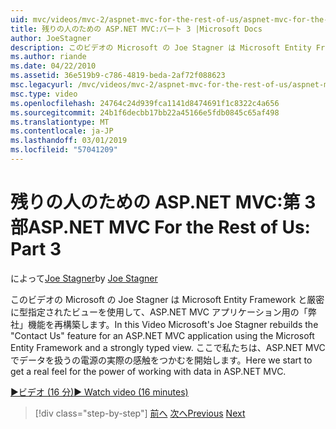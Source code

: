 ```yaml
---
uid: mvc/videos/mvc-2/aspnet-mvc-for-the-rest-of-us/aspnet-mvc-for-the-rest-of-us-part-3
title: 残りの人のための ASP.NET MVC:パート 3 |Microsoft Docs
author: JoeStagner
description: このビデオの Microsoft の Joe Stagner は Microsoft Entity Framework と厳密に ty を使用して、ASP.NET MVC アプリケーション用の問い合わせ 機能を再構築しています.
ms.author: riande
ms.date: 04/22/2010
ms.assetid: 36e519b9-c786-4819-beda-2af72f088623
msc.legacyurl: /mvc/videos/mvc-2/aspnet-mvc-for-the-rest-of-us/aspnet-mvc-for-the-rest-of-us-part-3
msc.type: video
ms.openlocfilehash: 24764c24d939fca1141d8474691f1c8322c4a656
ms.sourcegitcommit: 24b1f6decbb17bb22a45166e5fdb0845c65af498
ms.translationtype: MT
ms.contentlocale: ja-JP
ms.lasthandoff: 03/01/2019
ms.locfileid: "57041209"
---
```

<a name="aspnet-mvc-for-the-rest-of-us-part-3"></a><span data-ttu-id="30130-103">残りの人のための ASP.NET MVC:第 3 部</span><span class="sxs-lookup"><span data-stu-id="30130-103">ASP.NET MVC For the Rest of Us: Part 3</span></span>
====================
<span data-ttu-id="30130-104">によって[Joe Stagner](https://github.com/JoeStagner)</span><span class="sxs-lookup"><span data-stu-id="30130-104">by [Joe Stagner](https://github.com/JoeStagner)</span></span>

<span data-ttu-id="30130-105">このビデオの Microsoft の Joe Stagner は Microsoft Entity Framework と厳密に型指定されたビューを使用して、ASP.NET MVC アプリケーション用の「弊社」機能を再構築します。</span><span class="sxs-lookup"><span data-stu-id="30130-105">In this Video Microsoft's Joe Stagner rebuilds the "Contact Us" feature for an ASP.NET MVC application using the Microsoft Entity Framework and a strongly typed view.</span></span> <span data-ttu-id="30130-106">ここで私たちは、ASP.NET MVC でデータを扱うの電源の実際の感触をつかむを開始します。</span><span class="sxs-lookup"><span data-stu-id="30130-106">Here we start to get a real feel for the power of working with data in ASP.NET MVC.</span></span>

[<span data-ttu-id="30130-107">&#9654;ビデオ (16 分)</span><span class="sxs-lookup"><span data-stu-id="30130-107">&#9654; Watch video (16 minutes)</span></span>](https://channel9.msdn.com/Blogs/ASP-NET-Site-Videos/aspnet-mvc-for-the-rest-of-us-part-3)

> [!div class="step-by-step"]
> <span data-ttu-id="30130-108">[前へ](aspnet-mvc-for-the-rest-of-us-part-2.md)
> [次へ](aspnet-mvc-for-the-rest-of-us-part-4.md)</span><span class="sxs-lookup"><span data-stu-id="30130-108">[Previous](aspnet-mvc-for-the-rest-of-us-part-2.md)
[Next](aspnet-mvc-for-the-rest-of-us-part-4.md)</span></span>
